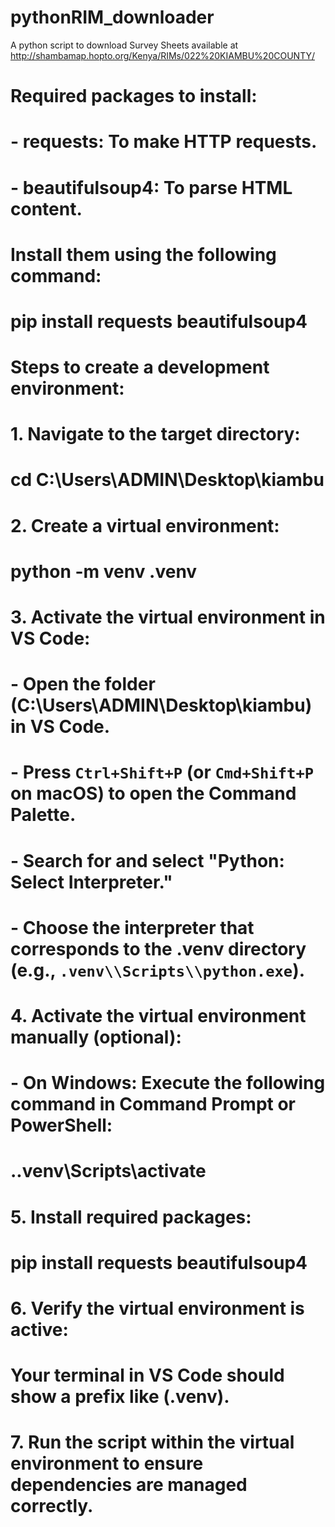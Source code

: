 # pythonRIM_downloader
A python script to download Survey Sheets available at http://shambamap.hopto.org/Kenya/RIMs/022%20KIAMBU%20COUNTY/
# Required packages to install:
# - requests: To make HTTP requests.
# - beautifulsoup4: To parse HTML content.

# Install them using the following command:
# pip install requests beautifulsoup4

# Steps to create a development environment:
# 1. Navigate to the target directory:
#    cd C:\Users\ADMIN\Desktop\kiambu
# 2. Create a virtual environment:
#    python -m venv .venv
# 3. Activate the virtual environment in VS Code:
#    - Open the folder (C:\Users\ADMIN\Desktop\kiambu) in VS Code.
#    - Press `Ctrl+Shift+P` (or `Cmd+Shift+P` on macOS) to open the Command Palette.
#    - Search for and select "Python: Select Interpreter."
#    - Choose the interpreter that corresponds to the .venv directory (e.g., `.venv\\Scripts\\python.exe`).
# 4. Activate the virtual environment manually (optional):
#    - On Windows: Execute the following command in Command Prompt or PowerShell:
#      .\.venv\Scripts\activate
# 5. Install required packages:
#    pip install requests beautifulsoup4
# 6. Verify the virtual environment is active:
#    Your terminal in VS Code should show a prefix like (.venv).
# 7. Run the script within the virtual environment to ensure dependencies are managed correctly.

